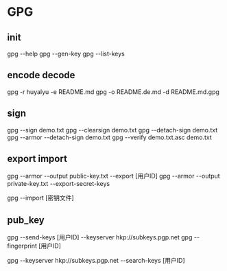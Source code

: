 # GPG

## init
gpg --help
gpg --gen-key
gpg --list-keys

## encode decode
gpg -r huyalyu -e README.md
gpg -o README.de.md -d README.md.gpg
## sign
gpg --sign demo.txt
gpg --clearsign demo.txt
gpg --detach-sign demo.txt
gpg --armor --detach-sign demo.txt
gpg --verify demo.txt.asc demo.txt

## export import
gpg --armor --output public-key.txt --export [用户ID]
gpg --armor --output private-key.txt --export-secret-keys

gpg --import [密钥文件]

## pub_key
gpg --send-keys [用户ID] --keyserver hkp://subkeys.pgp.net
gpg --fingerprint [用户ID]

gpg --keyserver hkp://subkeys.pgp.net --search-keys [用户ID]
